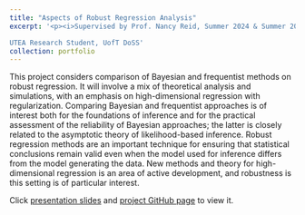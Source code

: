 ```yaml
---
title: "Aspects of Robust Regression Analysis"
excerpt: '<p><i>Supervised by Prof. Nancy Reid, Summer 2024 & Summer 2025 </i></p>

UTEA Research Student, UofT DoSS'
collection: portfolio
---
```

This project considers comparison of Bayesian and frequentist methods on robust regression. It will involve a mix of theoretical analysis and simulations, with an emphasis on high-dimensional regression with regularization. Comparing Bayesian and frequentist approaches is of interest both for the foundations of inference and for the practical assessment of the reliability of Bayesian approaches; the latter is closely related to the asymptotic theory of likelihood-based inference. Robust regression methods are an important technique for ensuring that statistical conclusions remain valid even when the model used for inference differs from the model generating the data. New methods and theory for high-dimensional regression is an area of active development, and robustness is this setting is of particular interest.

Click [presentation slides](https://amanda-ng518.github.io/files/UTEA.pdf) and [project GitHub page](https://github.com/amanda-ng518/2024-Summer-UTEA) to view it.
